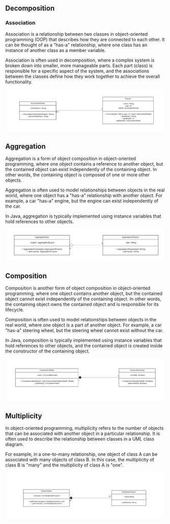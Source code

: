 ## Decomposition

### Association

Association is a relationship between two classes in object-oriented programming (OOP) that describes how they are connected to each other. It can be thought of as a "has-a" relationship, where one class has an instance of another class as a member variable.

Association is often used in decomposition, where a complex system is broken down into smaller, more manageable parts. Each part (class) is responsible for a specific aspect of the system, and the associations between the classes define how they work together to achieve the overall functionality.

![Association](association.png "Association")

## Aggregation

Aggregation is a form of object composition in object-oriented programming, where one object contains a reference to another object, but the contained object can exist independently of the containing object. In other words, the containing object is composed of one or more other objects.

Aggregation is often used to model relationships between objects in the real world, where one object has a "has-a" relationship with another object. For example, a car "has-a" engine, but the engine can exist independently of the car.

In Java, aggregation is typically implemented using instance variables that hold references to other objects.

![Aggregation](aggregation.png "Aggregation")

## Composition

Composition is another form of object composition in object-oriented programming, where one object contains another object, but the contained object cannot exist independently of the containing object. In other words, the containing object owns the contained object and is responsible for its lifecycle.

Composition is often used to model relationships between objects in the real world, where one object is a part of another object. For example, a car "has-a" steering wheel, but the steering wheel cannot exist without the car.

In Java, composition is typically implemented using instance variables that hold references to other objects, and the contained object is created inside the constructor of the containing object.

![Composition](composition.png "Composition")

## Multiplicity

In object-oriented programming, multiplicity refers to the number of objects that can be associated with another object in a particular relationship. It is often used to describe the relationship between classes in a UML class diagram.

For example, in a one-to-many relationship, one object of class A can be associated with many objects of class B. In this case, the multiplicity of class B is "many" and the multiplicity of class A is "one".

![Multiplicity](multiplicity.png "Multiplicity")